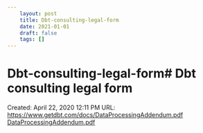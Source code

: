 ```yaml
---
 	layout: post
 	title: Dbt-consulting-legal-form
 	date: 2021-01-01
 	draft: false
 	tags: []
---
```


# Dbt-consulting-legal-form# Dbt consulting legal form
Created: April 22, 2020 12:11 PM
URL: https://www.getdbt.com/docs/DataProcessingAddendum.pdf
[DataProcessingAddendum.pdf](Dbt%20consulting%20legal%20form%200b5676cd5e654b69877af07d84935fbd/DataProcessingAddendum.pdf)
